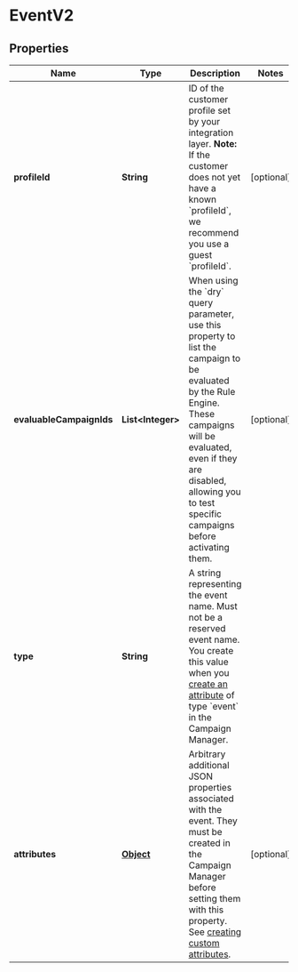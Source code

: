 

# EventV2


## Properties

Name | Type | Description | Notes
------------ | ------------- | ------------- | -------------
**profileId** | **String** | ID of the customer profile set by your integration layer.  **Note:** If the customer does not yet have a known &#x60;profileId&#x60;, we recommend you use a guest &#x60;profileId&#x60;.  |  [optional]
**evaluableCampaignIds** | **List&lt;Integer&gt;** | When using the &#x60;dry&#x60; query parameter, use this property to list the campaign to be evaluated by the Rule Engine.  These campaigns will be evaluated, even if they are disabled, allowing you to test specific campaigns before activating them.  |  [optional]
**type** | **String** | A string representing the event name. Must not be a reserved event name. You create this value when you [create an attribute](https://docs.talon.one/docs/dev/concepts/events#creating-a-custom-event) of type &#x60;event&#x60; in the Campaign Manager.  | 
**attributes** | [**Object**](.md) | Arbitrary additional JSON properties associated with the event. They must be created in the Campaign Manager before setting them with this property. See [creating custom attributes](https://docs.talon.one/docs/product/account/dev-tools/managing-attributes#creating-custom-attributes). |  [optional]



